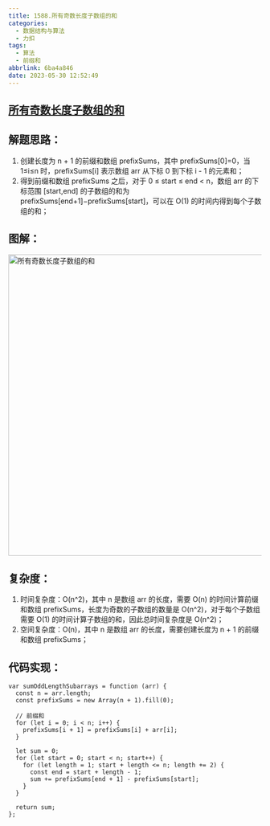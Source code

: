 ```yaml
---
title: 1588.所有奇数长度子数组的和
categories:
  - 数据结构与算法
  - 力扣
tags:
  - 算法
  - 前缀和
abbrlink: 6ba4a846
date: 2023-05-30 12:52:49
---
```

## [所有奇数长度子数组的和](https://leetcode.cn/problems/sum-of-all-odd-length-subarrays/)

## 解题思路：
1. 创建长度为 n + 1 的前缀和数组 prefixSums，其中 prefixSums[0]=0，当 1≤i≤n 时，prefixSums[i] 表示数组 arr 从下标 0 到下标 i - 1 的元素和；
2. 得到前缀和数组 prefixSums 之后，对于 0 ≤ start ≤ end < n，数组 arr 的下标范围 [start,end] 的子数组的和为 prefixSums[end+1]−prefixSums[start]，可以在 O(1) 的时间内得到每个子数组的和；

## 图解：
<img src="所有奇数长度子数组的和.jpg" width="600px" height="auto" class="lazy-load" title="所有奇数长度子数组的和"/>

## 复杂度：
1. 时间复杂度：O(n^2)，其中 n 是数组 arr 的长度，需要 O(n) 的时间计算前缀和数组 prefixSums，长度为奇数的子数组的数量是 O(n^2)，对于每个子数组需要 O(1) 的时间计算子数组的和，因此总时间复杂度是 O(n^2)；
2. 空间复杂度：O(n)，其中 n 是数组 arr 的长度，需要创建长度为 n + 1 的前缀和数组 prefixSums；

## 代码实现：
```JS
var sumOddLengthSubarrays = function (arr) {
  const n = arr.length;
  const prefixSums = new Array(n + 1).fill(0);

  // 前缀和
  for (let i = 0; i < n; i++) {
    prefixSums[i + 1] = prefixSums[i] + arr[i];
  }

  let sum = 0;
  for (let start = 0; start < n; start++) {
    for (let length = 1; start + length <= n; length += 2) {
      const end = start + length - 1;
      sum += prefixSums[end + 1] - prefixSums[start];
    }
  }

  return sum;
};
```

